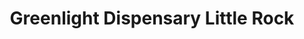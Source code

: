 ---
title: "Greenlight Dispensary Little Rock"
url: /little-rock/greenlight-dispensary-little-rock/
shop: cannabis
---
